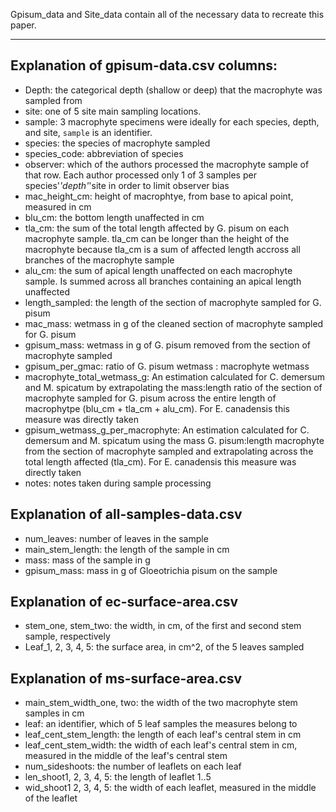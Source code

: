 Gpisum_data and Site_data contain all of the necessary data to recreate this paper.

---

## Explanation of gpisum-data.csv columns:

* Depth: the categorical depth (shallow or deep) that the macrophyte was sampled from
* site: one of 5 site main sampling locations.
* sample: 3 macrophyte specimens were ideally for each species, depth, and site, `sample` is an identifier.
* species: the species of macrophyte sampled
* species_code: abbreviation of species
* observer: which of the authors processed the macrophyte sample of that row. Each author processed only 1 of 3 samples per species'*'depth'*'site in order to limit observer bias
* mac_height_cm: height of macrophtye, from base to apical point, measured in cm
* blu_cm: the bottom length unaffected in cm
* tla_cm: the sum of the total length affected by G. pisum on each macrophyte sample. tla_cm can be longer than the height of the macrophyte because tla_cm is a sum of affected length accross all branches of the macrophyte sample
* alu_cm: the sum of apical length unaffected on each macrophyte sample. Is summed across all branches containing an apical length unaffected
* length_sampled: the length of the section of macrophyte sampled for G. pisum
* mac_mass: wetmass in g of the cleaned section of macrophyte sampled for G. pisum
* gpisum_mass: wetmass in g of G. pisum removed from the section of macrophyte sampled
* gpisum_per_gmac: ratio of G. pisum wetmass : macrophyte wetmass
* macrophyte_total_wetmass_g: An estimation calculated for C. demersum and M. spicatum by extrapolating the mass:length ratio of the section of macrophyte sampled for G. pisum across the entire length of macrophytpe (blu_cm + tla_cm + alu_cm). For E. canadensis this measure was directly taken
* gpisum_wetmass_g_per_macrophyte: An estimation calculated for C. demersum and M. spicatum using the mass G. pisum:length macrophyte from the section of macrophyte sampled and extrapolating across the total length affected (tla_cm). For E. canadensis this measure was directly taken
* notes: notes taken during sample processing


## Explanation of all-samples-data.csv

* num_leaves: number of leaves in the sample
* main_stem_length: the length of the sample in cm
* mass: mass of the sample in g
* gpisum_mass: mass in g of Gloeotrichia pisum on the sample


## Explanation of ec-surface-area.csv

* stem_one, stem_two: the width, in cm, of the first and second stem sample, respectively
* Leaf_1, 2, 3, 4, 5: the surface area, in cm^2, of the 5 leaves sampled


## Explanation of ms-surface-area.csv

* main_stem_width_one, two: the width of the two macrophyte stem samples in cm
* leaf: an identifier, which of 5 leaf samples the measures belong to
* leaf_cent_stem_length: the length of each leaf's central stem in cm
* leaf_cent_stem_width: the width of each leaf's central stem in cm, measured in the middle of the leaf's central stem
* num_sideshoots: the number of leaflets on each leaf
* len_shoot1, 2, 3, 4, 5: the length of leaflet 1..5
* wid_shoot1 2, 3, 4, 5: the width of each leaflet, measured in the middle of the leaflet

